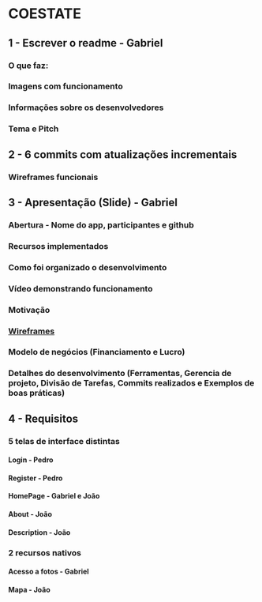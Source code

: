 # COESTATE

## 1 - Escrever o readme - Gabriel
### O que faz:
### Imagens com funcionamento
### Informações sobre os desenvolvedores
### Tema e Pitch

## 2 - 6 commits com atualizações incrementais
### Wireframes funcionais

## 3 - Apresentação (Slide) -  Gabriel
### Abertura - Nome do app, participantes e github
### Recursos implementados
### Como foi organizado o desenvolvimento
### Vídeo demonstrando funcionamento
### Motivação
### [Wireframes](https://www.figma.com/file/gYPDm8uHiHKyU33fAfS2Jo/Untitled?node-id=0%3A1)
### Modelo de negócios (Financiamento e Lucro)
### Detalhes do desenvolvimento (Ferramentas, Gerencia de projeto, Divisão de Tarefas, Commits realizados e Exemplos de boas práticas)

## 4 - Requisitos
### 5 telas de interface distintas 
#### Login -  Pedro
#### Register - Pedro
#### HomePage - Gabriel e João
#### About -  João
#### Description - João
### 2 recursos nativos
#### Acesso a fotos -  Gabriel 
#### Mapa - João